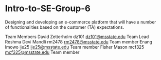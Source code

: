 # Intro-to-SE-Group-6

Designing and developing an e-commerce platform that will have a number of functionalities
based on the customer (TA) expectations.

Team Members
David Zetterholm	dz101	dz101@msstate.edu Team Lead
Reshma Devi Mandli	rm2478	rm2478@msstate.edu Team member
Enang Imowo  ije25 ije25@msstate.edu Team member
Fisher Mason mcf325 mcf325@msstate.edu Team member
